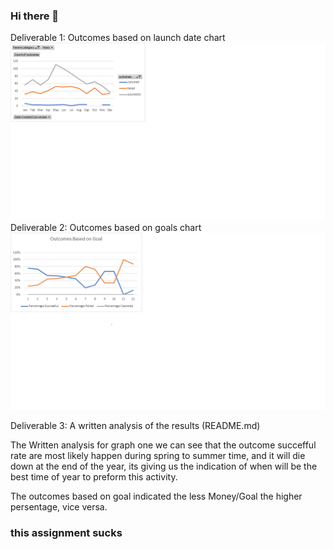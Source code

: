 ### Hi there 👋

<!--
**lewiclark/lewiclark** is a ✨ _special_ ✨ repository because its `README.md` (this file) appears on your GitHub profile.

Here are some ideas to get you started:

- 🔭 I’m currently working on ...
- 🌱 I’m currently learning ...
- 👯 I’m looking to collaborate on ...
- 🤔 I’m looking for help with ...
- 💬 Ask me about ...
- 📫 How to reach me: ...
- 😄 Pronouns: ...
- ⚡ Fun fact: ...
-->

Deliverable 1: Outcomes based on launch date chart
![](resources/Theater_Outcomes_vs_Launch.png)
Deliverable 2: Outcomes based on goals chart
![](resources/Outcomes_vs_Goals.png)


Deliverable 3: A written analysis of the results (README.md)

The Written analysis for graph one we can see that the outcome succefful rate are most likely happen during spring to summer time, and it will die down at the end of the year, its giving us the indication of when will be the best time of year to preform this activity.

The outcomes based on goal indicated the less Money/Goal the higher persentage, vice versa.


### this assignment sucks 
